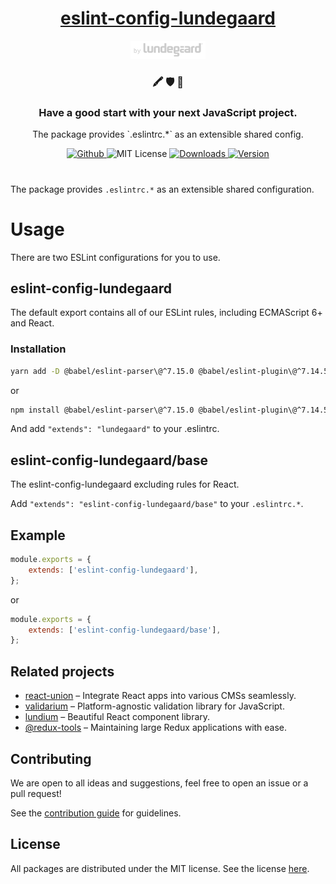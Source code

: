 <h1 align="center">
  <a href="https://github.com/lundegaard/eslint-config-lundegaard">eslint-config-lundegaard</a>
</h1>

<p align="center">
  <a href="https://lundegaard.eu">
    <img alt="by Lundegaard" src="https://github.com/lundegaard/react-union/raw/master/by-lundegaard.png" width="120" />
  </a>
</p>

<h3 align="center">
🖍️ 🛡  🚀
</h3>

<h3 align="center">
Have a good start with your next JavaScript project.
</h3>

<p align="center">
The package provides `.eslintrc.*` as an extensible shared config.
</p>

<p align="center">


<a href="https://github.com/lundegaard/eslint-config-lundegaard">
<img src="https://flat.badgen.net/badge/-/github?icon=github&label" alt="Github" />
</a>

<img src="https://flat.badgen.net/badge/license/MIT/blue" alt="MIT License" />

<a href="https://www.npmjs.com/package/eslint-config-lundegaard">
<img src="https://flat.badgen.net/npm/dm/eslint-config-lundegaard" alt="Downloads" />
</a>

<a href="https://www.npmjs.com/package/eslint-config-lundegaard">
<img src=" https://flat.badgen.net/npm/v/eslint-config-lundegaard" alt="Version" />
</a>
</p>

#

The package provides `.eslintrc.*` as an extensible shared configuration.

# Usage

There are two ESLint configurations for you to use.

## eslint-config-lundegaard

The default export contains all of our ESLint rules, including ECMAScript 6+ and React.

### Installation

```sh
yarn add -D @babel/eslint-parser\@^7.15.0 @babel/eslint-plugin\@^7.14.5 eslint\@^8.7.0 eslint-plugin-babel\@^5.3.0 eslint-plugin-import\@^2.25.4 eslint-plugin-jest\@^26.0.0 eslint-plugin-jest-formatting\@^3.1.0 eslint-plugin-react\@^7.28.0 eslint-plugin-react-hooks\@^4.3.0
```

or
```sh
npm install @babel/eslint-parser\@^7.15.0 @babel/eslint-plugin\@^7.14.5 eslint\@^8.7.0 eslint-plugin-babel\@^5.3.0 eslint-plugin-import\@^2.25.4 eslint-plugin-jest\@^26.0.0 eslint-plugin-jest-formatting\@^3.1.0 eslint-plugin-react\@^7.28.0 eslint-plugin-react-hooks\@^4.3.0
```

And add `"extends": "lundegaard"` to your .eslintrc.

## eslint-config-lundegaard/base

The eslint-config-lundegaard excluding rules for React.

Add `"extends": "eslint-config-lundegaard/base"` to your `.eslintrc.*`.

## Example

```js
module.exports = {
	extends: ['eslint-config-lundegaard'],
};
```
or 
```js
module.exports = {
	extends: ['eslint-config-lundegaard/base'],
};
```

## Related projects

- [react-union](https://github.com/lundegaard/react-union) – Integrate React apps into various CMSs seamlessly.
- [validarium](https://github.com/lundegaard/validarium) – Platform-agnostic validation library for JavaScript.
- [lundium](https://github.com/lundegaard/lundium) – Beautiful React component library.
- [@redux-tools](https://github.com/lundegaard/redux-tools) – Maintaining large Redux applications with ease.

## Contributing

We are open to all ideas and suggestions, feel free to open an issue or a pull request!

See the [contribution guide](https://github.com/lundegaard/eslint-config-lundegaard/blob/master/CONTRIBUTING.md) for guidelines.

## License

All packages are distributed under the MIT license. See the license [here](https://github.com/lundegaard/eslint-config-lundegaard/blob/master/LICENSE).
